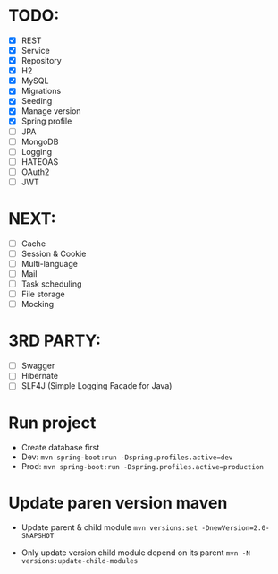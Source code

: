 # TODO:
- [x] REST
- [x] Service
- [x] Repository
- [x] H2
- [x] MySQL
- [x] Migrations
- [x] Seeding
- [x] Manage version
- [x] Spring profile
- [ ] JPA
- [ ] MongoDB
- [ ] Logging
- [ ] HATEOAS
- [ ] OAuth2
- [ ] JWT

# NEXT: 
- [ ] Cache
- [ ] Session & Cookie
- [ ] Multi-language
- [ ] Mail
- [ ] Task scheduling
- [ ] File storage
- [ ] Mocking

# 3RD PARTY:
- [ ] Swagger
- [ ] Hibernate
- [ ] SLF4J (Simple Logging Facade for Java)

# Run project
- Create database first
- Dev: ```mvn spring-boot:run -Dspring.profiles.active=dev```
- Prod: ```mvn spring-boot:run -Dspring.profiles.active=production```

# Update paren version maven
- Update parent & child module
```mvn versions:set -DnewVersion=2.0-SNAPSHOT```

- Only update version child module depend on its parent
```mvn -N versions:update-child-modules```